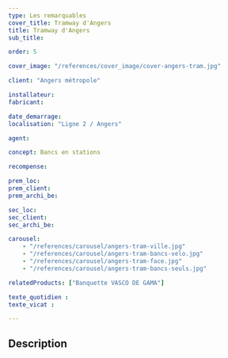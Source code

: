```yaml
---
type: Les remarquables
cover_title: Tramway d'Angers
title: Tramway d'Angers
sub_title:

order: 5

cover_image: "/references/cover_image/cover-angers-tram.jpg"

client: "Angers métropole"

installateur:
fabricant:

date_demarrage:
localisation: "Ligne 2 / Angers"

agent:

concept: Bancs en stations

recompense:

prem_loc:
prem_client:
prem_archi_be:

sec_loc:
sec_client:
sec_archi_be:

carousel:
    - "/references/carousel/angers-tram-ville.jpg"
    - "/references/carousel/angers-tram-bancs-velo.jpg"
    - "/references/carousel/angers-tram-face.jpg"
    - "/references/carousel/angers-tram-bancs-seuls.jpg"

relatedProducts: ["Banquette VASCO DE GAMA"]

texte_quotidien :
texte_vicat :

---
```


## Description
